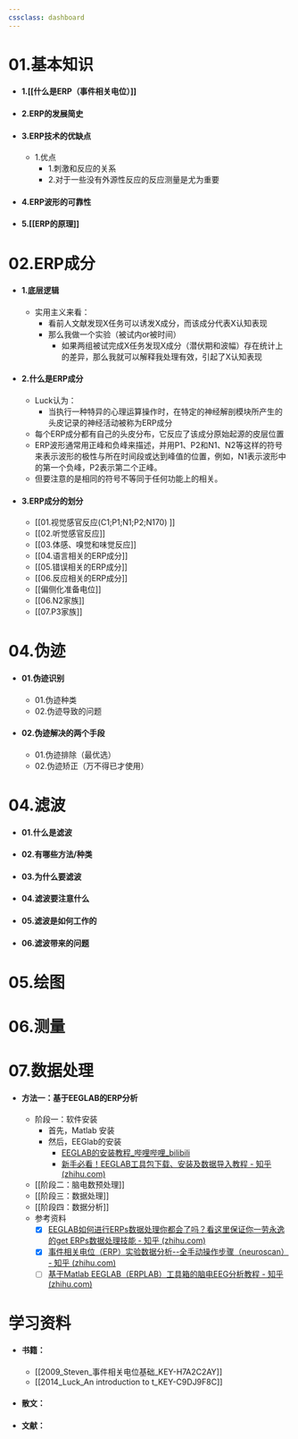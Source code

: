 ```yaml
---
cssclass: dashboard
---
```

# 01.基本知识
- #### 1.[[什么是ERP（事件相关电位）]]
- #### 2.ERP的发展简史 
- #### 3.ERP技术的优缺点 
	- 1.优点  
		- 1.刺激和反应的关系  
		- 2.对于一些没有外源性反应的反应测量是尤为重要  
- #### 4.ERP波形的可靠性 
- #### 5.[[ERP的原理]] 
# 02.ERP成分
- #### 1.底层逻辑 
	- 实用主义来看：  
		- 看前人文献发现X任务可以诱发X成分，而该成分代表X认知表现  
		- 那么我做一个实验（被试内or被时间）  
			- 如果两组被试完成X任务发现X成分（潜伏期和波幅）存在统计上的差异，那么我就可以解释我处理有效，引起了X认知表现  
- #### 2.什么是ERP成分  
	- Luck认为：
		- 当执行一种特异的心理运算操作时，在特定的神经解剖模块所产生的头皮记录的神经活动被称为ERP成分  
	- 每个ERP成分都有自己的头皮分布，它反应了该成分原始起源的皮层位置  
	- ERP波形通常用正峰和负峰来描述，并用P1、P2和N1、N2等这样的符号来表示波形的极性与所在时间段或达到峰值的位置，例如，N1表示波形中的第一个负峰，P2表示第二个正峰。  
	- 但要注意的是相同的符号不等同于任何功能上的相关。
- #### 3.ERP成分的划分  
	- [[01.视觉感官反应(C1;P1;N1;P2;N170)  ]]
	- [[02.听觉感官反应]]  
	- [[03.体感、嗅觉和味觉反应]]
	- [[04.语言相关的ERP成分]]
	- [[05.错误相关的ERP成分]]  
	- [[06.反应相关的ERP成分]]  
	- [[偏侧化准备电位]]  
	- [[06.N2家族]]  
	- [[07.P3家族]]

#  04.伪迹  
- #### 01.伪迹识别  
	- 01.伪迹种类  
	- 02.伪迹导致的问题  
- #### 02.伪迹解决的两个手段  
	- 01.伪迹排除（最优选）  
	- 02.伪迹矫正（万不得已才使用）  
# 04.滤波  
- #### 01.什么是滤波  
- #### 02.有哪些方法/种类  
- #### 03.为什么要滤波  
- #### 04.滤波要注意什么  
- #### 05.滤波是如何工作的  
- #### 06.滤波带来的问题  

# 05.绘图  
# 06.测量  
# 07.数据处理
- #### 方法一：基于EEGLAB的ERP分析
	-  阶段一：软件安装
		-  首先，Matlab 安装
		-  然后，EEGlab的安装
			- [EEGLAB的安装教程_哔哩哔哩_bilibili](https://www.bilibili.com/video/BV1yS4y1H7oL?spm_id_from=333.337.search-card.all.click&vd_source=025a435f75f64171dd9cd96896be80a4)
			- [新手必看！EEGLAB工具包下载、安装及数据导入教程 - 知乎 (zhihu.com)](https://zhuanlan.zhihu.com/p/113649633)
	-  [[阶段二：脑电数预处理]]
	-  [[阶段三：数据处理]]
	-  [[阶段四：数据分析]]
	-  参考资料
		- [x] [EEGLAB如何进行ERPs数据处理你都会了吗？看这里保证你一劳永逸的get ERPs数据处理技能 - 知乎 (zhihu.com)](https://zhuanlan.zhihu.com/p/376591397)
		- [x] [事件相关电位（ERP）实验数据分析--全手动操作步骤（neuroscan） - 知乎 (zhihu.com)](https://zhuanlan.zhihu.com/p/363256338)
		- [ ] [基于Matlab EEGLAB（ERPLAB）工具箱的脑电EEG分析教程 - 知乎 (zhihu.com)](https://zhuanlan.zhihu.com/p/369311147)
# 学习资料
- #### 书籍：
	- [[2009_Steven_事件相关电位基础_KEY-H7A2C2AY]]
	- [[2014_Luck_An introduction to t_KEY-C9DJ9F8C]]
- #### 散文：
- #### 文献：